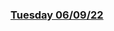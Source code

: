 ### [Tuesday 06/09/22](https://github.com/kennethpHN/core-code-from-scratch/tree/main/week7/Tuesday-06-09-22)
